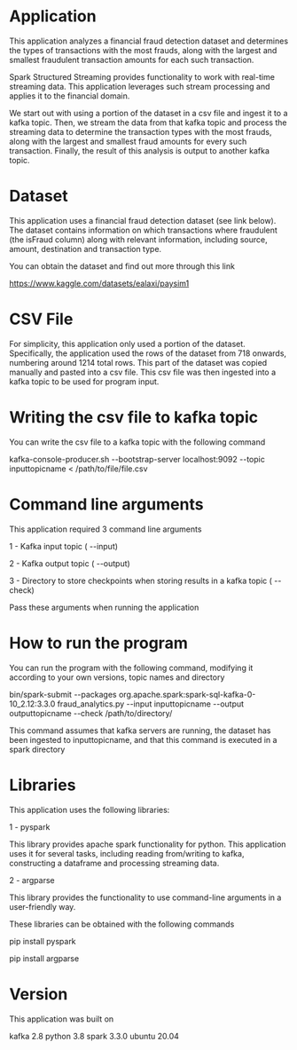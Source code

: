 
# Application

  This application analyzes a financial fraud detection dataset and determines the types of transactions with the 
  most frauds, along with the largest and smallest fraudulent transaction amounts for each such transaction.

  Spark Structured Streaming provides functionality to work with real-time streaming data. This application leverages
  such stream processing and applies it to the financial domain.

  We start out with using a portion of the dataset in a csv file and ingest it to a kafka topic. Then, we stream
  the data from that kafka topic and process the streaming data to determine the transaction types with the most 
  frauds, along with the largest and smallest fraud amounts for every such transaction. Finally, the result of this
  analysis is output to another kafka topic.


# Dataset 

  This application uses a financial fraud detection dataset (see link below). The dataset contains information on 
  which transactions where fraudulent (the isFraud column) along with relevant information, including source,
  amount, destination and transaction type.

  You can obtain the dataset and find out more through this link

  https://www.kaggle.com/datasets/ealaxi/paysim1


# CSV File

  For simplicity, this application only used a portion of the dataset. Specifically, the application used the rows
  of the dataset from 718 onwards, numbering around 1214 total rows. This part of the dataset was copied manually
  and pasted into a csv file. This csv file was then ingested into a kafka topic to be used for program input.


# Writing the csv file to kafka topic

  You can write the csv file to a kafka topic with the following command

  kafka-console-producer.sh --bootstrap-server localhost:9092 --topic inputtopicname < /path/to/file/file.csv


# Command line arguments 

  This application required 3 command line arguments

  1 - Kafka input topic ( --input)

  2 - Kafka output topic ( --output)

  3 - Directory to store checkpoints when storing results in a kafka topic ( --check)

  Pass these arguments when running the application


# How to run the program

  You can run the program with the following command, modifying it according to your own versions, topic names and 
  directory

  bin/spark-submit --packages org.apache.spark:spark-sql-kafka-0-10_2.12:3.3.0 fraud_analytics.py --input inputtopicname --output  outputtopicname --check /path/to/directory/ 

  This command assumes that kafka servers are running, the dataset has been ingested to inputtopicname, and that this
  command is executed in a spark directory


# Libraries

  This application uses the following libraries:

  1 - pyspark

  This library provides apache spark functionality for python. This application uses it for several tasks, including
  reading from/writing to kafka, constructing a dataframe and processing streaming data.

  2 - argparse

  This library provides the functionality to use command-line arguments in a user-friendly way.

  These libraries can be obtained with the following commands

  pip install pyspark
 
  pip install argparse



# Version

  This application was built on

  kafka 2.8
  python 3.8
  spark 3.3.0
  ubuntu 20.04
